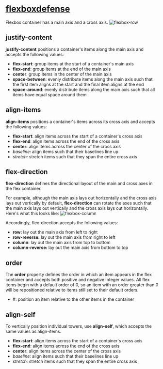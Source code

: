 # [flexboxdefense](http://www.flexboxdefense.com/)


Flexbox container has a main axis and a cross axis.
![flexbox-row](http://www.flexboxdefense.com/images/flexbox-row-e5f974eec786eaf8b7997706f91f0c01.png)


## justify-content

**justify-content** positions a container's items along the main axis and accepts the following values:
- **flex-start**: group items at the start of a container's main axis
- **flex-end**: group items at the end of the main axis
- **center**: group items in the center of the main axis
- **space-between**: evenly distribute items along the main axis such that the first item aligns at the start and the final item aligns at the end
- **space-around**: evenly distribute items along the main axis such that all items have equal space around them


## align-items

**align-items** positions a container's items across its cross axis and accepts the following values:

- **flex-start**: align items across the start of a container's cross axis
- **flex-end**: align items across the end of the cross axis
- **center:** align items across the center of the cross axis
- *baseline:* align items such that their baselines line up
- *stretch:* stretch items such that they span the entire cross axis


## flex-direction

**flex-direction** defines the directional layout of the main and cross axes in the flex container.

For example, although the main axis lays out horizontally and the cross axis lays out vertically by default, **flex-direction** can rotate the axes such that the main axis lays out vertically and the cross axis lays out horizontally. Here's what this looks like:
![flexbox-column](http://www.flexboxdefense.com/images/flexbox-column-a0e8dc099b07e1cfd6eaa6da2525cf54.png)

Accordingly, flex-direction accepts the following values:
- **row:** lay out the main axis from left to right
- **row-reverse:** lay out the main axis from right to left
- **column:** lay out the main axis from top to bottom
- **column-reverse:** lay out the main axis from bottom to top


## order

The **order** property defines the order in which an item appears in the flex container and accepts both positive and negative integer values. All flex items begin with a default order of 0, so an item with an order greater than 0 will be repositioned relative to items still set to their default orders.

- #: position an item relative to the other items in the container


## align-self

To vertically position individual towers, use **align-self**, which accepts the same values as align-items.

- **flex-start**: align items across the start of a container's cross axis
- **flex-end**: align items across the end of the cross axis
- **center:** align items across the center of the cross axis
- *baseline:* align items such that their baselines line up
- *stretch:* stretch items such that they span the entire cross axis

